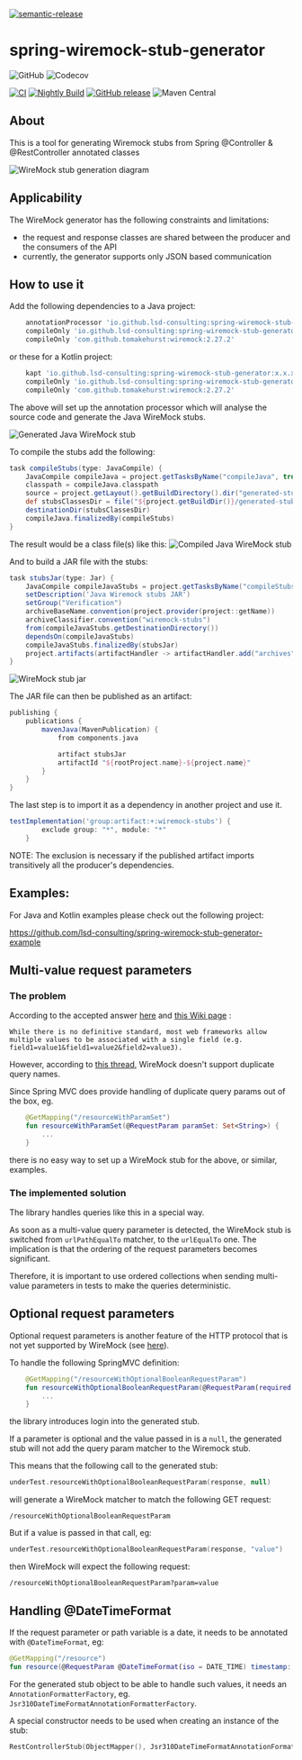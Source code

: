 [![semantic-release](https://img.shields.io/badge/semantic-release-e10079.svg?logo=semantic-release)](https://github.com/semantic-release/semantic-release)

# spring-wiremock-stub-generator
![GitHub](https://img.shields.io/github/license/lsd-consulting/spring-wiremock-stub-generator)
![Codecov](https://img.shields.io/codecov/c/github/lsd-consulting/spring-wiremock-stub-generator)

[![CI](https://github.com/lsd-consulting/spring-wiremock-stub-generator/actions/workflows/ci.yml/badge.svg)](https://github.com/lsd-consulting/spring-wiremock-stub-generator/actions/workflows/ci.yml)
[![Nightly Build](https://github.com/lsd-consulting/spring-wiremock-stub-generator/actions/workflows/nightly.yml/badge.svg)](https://github.com/lsd-consulting/spring-wiremock-stub-generator/actions/workflows/nightly.yml)
[![GitHub release](https://img.shields.io/github/release/lsd-consulting/spring-wiremock-stub-generator)](https://github.com/lsd-consulting/spring-wiremock-stub-generator/releases)
![Maven Central](https://img.shields.io/maven-central/v/io.github.lsd-consulting/spring-wiremock-stub-generator)

## About
This is a tool for generating Wiremock stubs from Spring @Controller & @RestController annotated classes

![WireMock stub generation diagram](https://github.com/lsd-consulting/spring-wiremock-stub-generator/blob/main/docs/diagram.png?raw=true)

## Applicability
The WireMock generator has the following constraints and limitations:
- the request and response classes are shared between the producer and the consumers of the API
- currently, the generator supports only JSON based communication

## How to use it
Add the following dependencies to a Java project:
```groovy
    annotationProcessor 'io.github.lsd-consulting:spring-wiremock-stub-generator:x.x.x'
    compileOnly 'io.github.lsd-consulting:spring-wiremock-stub-generator:x.x.x'
    compileOnly 'com.github.tomakehurst:wiremock:2.27.2'
```

or these for a Kotlin project:
```groovy
    kapt 'io.github.lsd-consulting:spring-wiremock-stub-generator:x.x.x'
    compileOnly 'io.github.lsd-consulting:spring-wiremock-stub-generator:x.x.x'
    compileOnly 'com.github.tomakehurst:wiremock:2.27.2'
```

The above will set up the annotation processor which will analyse the source code and generate the Java WireMock stubs.

![Generated Java WireMock stub](https://github.com/lsd-consulting/spring-wiremock-stub-generator/blob/main/docs/generated_wiremock_stub.png?raw=true)

To compile the stubs add the following:

```groovy
task compileStubs(type: JavaCompile) {
    JavaCompile compileJava = project.getTasksByName("compileJava", true).toArray()[0]
    classpath = compileJava.classpath
    source = project.getLayout().getBuildDirectory().dir("generated-stub-sources")
    def stubsClassesDir = file("${project.getBuildDir()}/generated-stub-classes")
    destinationDir(stubsClassesDir)
    compileJava.finalizedBy(compileStubs)
}
```

The result would be a class file(s) like this:
![Compiled Java WireMock stub](https://github.com/lsd-consulting/spring-wiremock-stub-generator/blob/main/docs/compiled_wiremock_stub.png?raw=true)

And to build a JAR file with the stubs:

```groovy
task stubsJar(type: Jar) {
    JavaCompile compileJavaStubs = project.getTasksByName("compileStubs", true).toArray()[0]
    setDescription('Java Wiremock stubs JAR')
    setGroup("Verification")
    archiveBaseName.convention(project.provider(project::getName))
    archiveClassifier.convention("wiremock-stubs")
    from(compileJavaStubs.getDestinationDirectory())
    dependsOn(compileJavaStubs)
    compileJavaStubs.finalizedBy(stubsJar)
    project.artifacts(artifactHandler -> artifactHandler.add("archives", stubsJar))
}
```

![WireMock stub jar](https://github.com/lsd-consulting/spring-wiremock-stub-generator/blob/main/docs/wiremock_stub_jar.png?raw=true)

The JAR file can then be published as an artifact:

```groovy
publishing {
    publications {
        mavenJava(MavenPublication) {
            from components.java

            artifact stubsJar
            artifactId "${rootProject.name}-${project.name}"
        }
    }
}
```

The last step is to import it as a dependency in another project and use it.
```groovy
testImplementation('group:artifact:+:wiremock-stubs') {
        exclude group: "*", module: "*"
    }
```
NOTE: The exclusion is necessary if the published artifact imports transitively all the producer's dependencies.


## Examples:
For Java and Kotlin examples please check out the following project:

https://github.com/lsd-consulting/spring-wiremock-stub-generator-example

## Multi-value request parameters

### The problem
According to the accepted answer [here](https://stackoverflow.com/questions/24059773/correct-way-to-pass-multiple-values-for-same-parameter-name-in-get-request) 
and [this Wiki page](https://en.wikipedia.org/wiki/Query_string) :
```text
While there is no definitive standard, most web frameworks allow multiple values to be associated with a single field (e.g. field1=value1&field1=value2&field2=value3).
```

However, according to [this thread](https://github.com/wiremock/wiremock/issues/398), WireMock doesn't support duplicate query names.

Since Spring MVC does provide handling of duplicate query params out of the box, eg.
```kotlin
    @GetMapping("/resourceWithParamSet")
    fun resourceWithParamSet(@RequestParam paramSet: Set<String>) {
        ...
    }
```

there is no easy way to set up a WireMock stub for the above, or similar, examples.

### The implemented solution
The library handles queries like this in a special way.

As soon as a multi-value query parameter is detected, the WireMock stub is switched from `urlPathEqualTo` matcher, to the `urlEqualTo` one.
The implication is that the ordering of the request parameters becomes significant.

Therefore, it is important to use ordered collections when sending multi-value parameters in tests to make the queries deterministic.

## Optional request parameters
Optional request parameters is another feature of the HTTP protocol that is not yet supported by WireMock (see [here](https://groups.google.com/g/wiremock-user/c/WKMkb_LhJTU)).

To handle the following SpringMVC definition:
```kotlin
    @GetMapping("/resourceWithOptionalBooleanRequestParam")
    fun resourceWithOptionalBooleanRequestParam(@RequestParam(required = false) param: Boolean) {
        ...
    }
```
the library introduces login into the generated stub.

If a parameter is optional and the value passed in is a `null`, the generated stub will not add the query param matcher to the Wiremock stub.

This means that the following call to the generated stub:
```kotlin
underTest.resourceWithOptionalBooleanRequestParam(response, null)
```

will generate a WireMock matcher to match the following GET request:
```
/resourceWithOptionalBooleanRequestParam
```

But if a value is passed in that call, eg:
```kotlin
underTest.resourceWithOptionalBooleanRequestParam(response, "value")
```

then WireMock will expect the following request:
```
/resourceWithOptionalBooleanRequestParam?param=value
```

## Handling @DateTimeFormat
If the request parameter or path variable is a date, it needs to be annotated with `@DateTimeFormat`, eg:

```kotlin
@GetMapping("/resource") 
fun resource(@RequestParam @DateTimeFormat(iso = DATE_TIME) timestamp: ZonedDateTime)
```

For the generated stub object to be able to handle such values, it needs an `AnnotationFormatterFactory`, eg. `Jsr310DateTimeFormatAnnotationFormatterFactory`.

A special constructor needs to be used when creating an instance of the stub:
```kotlin
RestControllerStub(ObjectMapper(), Jsr310DateTimeFormatAnnotationFormatterFactory())
```
